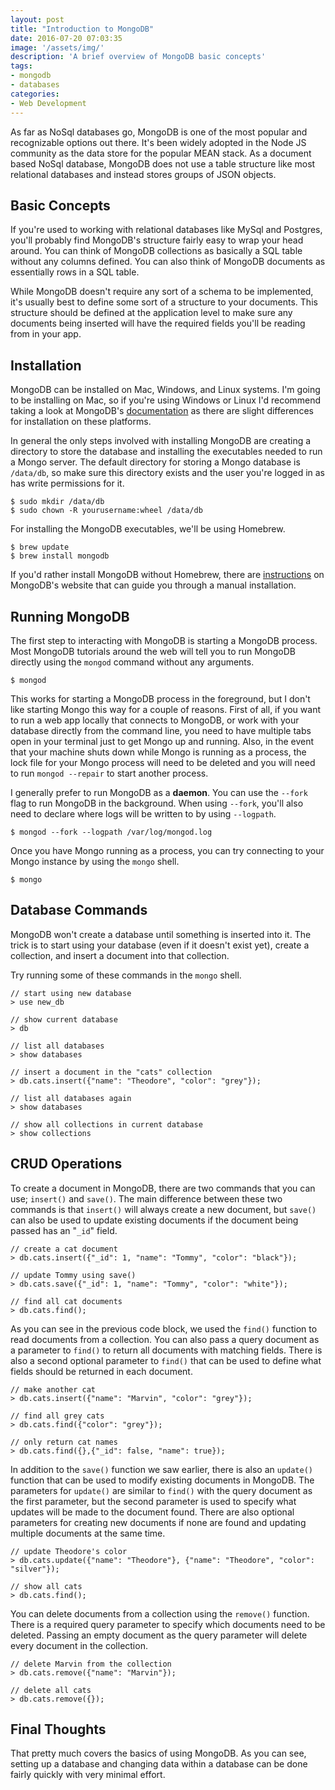 ```yaml
---
layout: post
title: "Introduction to MongoDB"
date: 2016-07-20 07:03:35
image: '/assets/img/'
description: 'A brief overview of MongoDB basic concepts'
tags:
- mongodb
- databases
categories:
- Web Development
---
```


As far as NoSql databases go, MongoDB is one of the most popular and recognizable
options out there. It's been widely adopted in the Node JS community as the data
store for the popular MEAN stack. As a document based NoSql database, MongoDB does
not use a table structure like most relational databases and instead stores groups
of JSON objects.

<h2>Basic Concepts</h2>

If you're used to working with relational databases like MySql and Postgres, you'll
probably find MongoDB's structure fairly easy to wrap your head around. You can think
of MongoDB collections as basically a SQL table without any columns defined. You can
also think of MongoDB documents as essentially rows in a SQL table.

While MongoDB doesn't require any sort of a schema to be implemented, it's usually
best to define some sort of a structure to your documents. This structure should
be defined at the application level to make sure any documents being inserted
will have the required fields you'll be reading from in your app.

<h2>Installation</h2>

MongoDB can be installed on Mac, Windows, and Linux systems. I'm going to be
installing on Mac, so if you're using Windows or Linux I'd recommend taking a
look at MongoDB's [documentation][mongo-install] as there are slight differences for
installation on these platforms.

In general the only steps involved with installing MongoDB are creating a directory
to store the database and installing the executables needed to run a Mongo server.
The default directory for storing a Mongo database is `/data/db`, so make sure
this directory exists and the user you're logged in as has write permissions for it.

<pre>
<code>$ sudo mkdir /data/db
$ sudo chown -R yourusername:wheel /data/db</code>
</pre>

For installing the MongoDB executables, we'll be using Homebrew.

<pre>
<code>$ brew update
$ brew install mongodb</code>
</pre>

If you'd rather install MongoDB without Homebrew, there are [instructions][mongo-manual] on
MongoDB's website that can guide you through a manual installation.

<h2>Running MongoDB</h2>

The first step to interacting with MongoDB is starting a MongoDB process. Most
MongoDB tutorials around the web will tell you to run MongoDB directly using
the `mongod` command without any arguments.

<pre>
<code>$ mongod</code>
</pre>

This works for starting a MongoDB process in the foreground, but I don't like starting
Mongo this way for a couple of reasons. First of all, if you want to run a web
app locally that connects to MongoDB, or work with your database directly from the
command line, you need to have multiple tabs open in your terminal just to get
Mongo up and running. Also, in the event that your machine shuts down while Mongo is
running as a process, the lock file for your Mongo process will need to be
deleted and you will need to run `mongod --repair` to start another process.

I generally prefer to run MongoDB as a <b>daemon</b>. You can use the `--fork` flag to
run MongoDB in the background. When using `--fork`, you'll also need to declare
where logs will be written to by using `--logpath`.

<pre>
<code>$ mongod --fork --logpath /var/log/mongod.log</code>
</pre>

Once you have Mongo running as a process, you can try connecting to your Mongo
instance by using the `mongo` shell.

<pre>
<code>$ mongo</code>
</pre>

<h2>Database Commands</h2>

MongoDB won't create a database until something is inserted into it. The trick is
to start using your database (even if it doesn't exist yet), create a collection,
and insert a document into that collection.

Try running some of these commands in the `mongo` shell.

<pre>
<code><span class="comment">// start using new database</span>
&gt; use new_db

<span class="comment">// show current database</span>
&gt; db

<span class="comment">// list all databases</span>
&gt; show databases

<span class="comment">// insert a document in the "cats" collection</span>
&gt; db.cats.insert({"name": "Theodore", "color": "grey"});

<span class="comment">// list all databases again</span>
&gt; show databases

<span class="comment">// show all collections in current database</span>
&gt; show collections</code>
</pre>

<h2>CRUD Operations</h2>

To create a document in MongoDB, there are two commands that you can use; `insert()`
and `save()`. The main difference between these two commands is that `insert()` will
always create a new document, but `save()` can also be used to update existing
documents if the document being passed has an "`_id`" field.

<pre>
<code><span class="comment">// create a cat document</span>
&gt; db.cats.insert({"&#95;id": 1, "name": "Tommy", "color": "black"});

<span class="comment">// update Tommy using save()</span>
&gt; db.cats.save({"&#95;id": 1, "name": "Tommy", "color": "white"});

<span class="comment">// find all cat documents</span>
&gt; db.cats.find();</code>
</pre>

As you can see in the previous code block, we used the `find()` function to read
documents from a collection. You can also pass a query document as a parameter to `find()`
to return all documents with matching fields. There is also a second optional parameter
to `find()` that can be used to define what fields should be returned in each document.

<pre><code><span class="comment">// make another cat</span>
&gt; db.cats.insert({"name": "Marvin", "color": "grey"});

<span class="comment">// find all grey cats</span>
&gt; db.cats.find({"color": "grey"});

<span class="comment">// only return cat names</span>
&gt; db.cats.find({},{"&#95;id": false, "name": true});</code>
</pre>

In addition to the `save()` function we saw earlier, there is also an `update()`
function that can be used to modify existing documents in MongoDB. The parameters
for `update()` are similar to `find()` with the query document as the first parameter,
but the second parameter is used to specify what updates will be made to the
document found. There are also optional parameters for creating new documents if
none are found and updating multiple documents at the same time.

<pre><code><span class="comment">// update Theodore's color</span>
&gt; db.cats.update({"name": "Theodore"}, {"name": "Theodore", "color": "silver"});

<span class="comment">// show all cats</span>
&gt; db.cats.find();</code>
</pre>

You can delete documents from a collection using the `remove()` function. There is
a required query parameter to specify which documents need to be deleted. Passing an
empty document as the query parameter will delete every document in the collection.

<pre><code><span class="comment">// delete Marvin from the collection</span>
&gt; db.cats.remove({"name": "Marvin"});

<span class="comment">// delete all cats</span>
&gt; db.cats.remove({});</code>
</pre>

<h2>Final Thoughts</h2>

That pretty much covers the basics of using MongoDB. As you can see, setting
up a database and changing data within a database can be done fairly quickly with
very minimal effort.


[mongo-install]: https://docs.mongodb.com/manual/administration/install-community/
[mongo-manual]: https://docs.mongodb.com/manual/tutorial/install-mongodb-on-os-x/#install-mongodb-community-edition-manually
